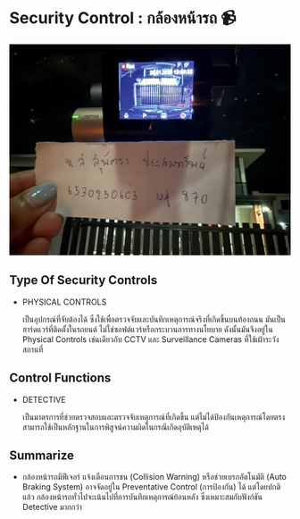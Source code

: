 # Security Control : กล้องหน้ารถ 📹

![camera](img/camera.jpg)

## Type Of Security Controls
 - PHYSICAL CONTROLS
   
      เป็นอุปกรณ์ที่จับต้องได้ ซึ่งใช้เพื่อตรวจจับและบันทึกเหตุการณ์จริงที่เกิดขึ้นบนท้องถนน มันเป็นฮาร์ดแวร์ที่ติดตั้งในรถยนต์ ไม่ใช่ซอฟต์แวร์หรือกระบวนการทางนโยบาย ดังนั้นมันจึงอยู่ใน Physical Controls เช่นเดียวกับ CCTV และ Surveillance Cameras ที่ใช้เฝ้าระวังสถานที่
## Control Functions 
 - DETECTIVE
   
      เป็นมาตรการที่ช่วยตรวจสอบและตรวจจับเหตุการณ์ที่เกิดขึ้น แต่ไม่ได้ป้องกันเหตุการณ์โดยตรง สามารถใช้เป็นหลักฐานในการพิสูจน์ความผิดในกรณีเกิดอุบัติเหตุได้
## Summarize
 - กล้องหน้ารถมีฟีเจอร์ แจ้งเตือนการชน (Collision Warning) หรือช่วยเบรกอัตโนมัติ (Auto Braking System) อาจจัดอยู่ใน Preventative Control (การป้องกัน) ได้ แต่โดยปกติแล้ว กล้องหน้ารถทั่วไปจะเน้นไปที่การบันทึกเหตุการณ์ย้อนหลัง ซึ่งเหมาะสมกับฟังก์ชัน Detective มากกว่า
